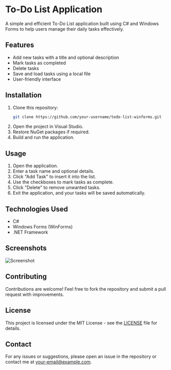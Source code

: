 # To-Do List Application

A simple and efficient To-Do List application built using C# and Windows Forms to help users manage their daily tasks effectively.

## Features
- Add new tasks with a title and optional description
- Mark tasks as completed
- Delete tasks
- Save and load tasks using a local file
- User-friendly interface

## Installation
1. Clone this repository:
   ```sh
   git clone https://github.com/your-username/todo-list-winforms.git
   ```
2. Open the project in Visual Studio.
3. Restore NuGet packages if required.
4. Build and run the application.

## Usage
1. Open the application.
2. Enter a task name and optional details.
3. Click "Add Task" to insert it into the list.
4. Use the checkboxes to mark tasks as complete.
5. Click "Delete" to remove unwanted tasks.
6. Exit the application, and your tasks will be saved automatically.

## Technologies Used
- C#
- Windows Forms (WinForms)
- .NET Framework

## Screenshots
![Screenshot](screenshot.png)

## Contributing
Contributions are welcome! Feel free to fork the repository and submit a pull request with improvements.

## License
This project is licensed under the MIT License - see the [LICENSE](LICENSE) file for details.

## Contact
For any issues or suggestions, please open an issue in the repository or contact me at [your-email@example.com](mailto:your-email@example.com).
